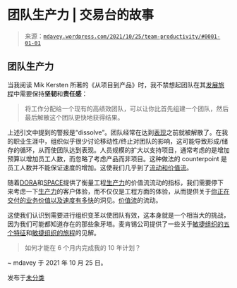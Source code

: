 <!--yml

分类：未分类

日期：2024-05-18 05:26:06

-->

# 团队生产力 | 交易台的故事

> 来源：[`mdavey.wordpress.com/2021/10/25/team-productivity/#0001-01-01`](https://mdavey.wordpress.com/2021/10/25/team-productivity/#0001-01-01)

## 团队生产力

当我阅读 Mik Kersten 所著的《从项目到产品》时，我不禁想起团队在其[发展旅程](https://en.wikipedia.org/wiki/Tuckman%27s_stages_of_group_development)中需要保持**坚韧**和**责任感**：

> 将工作分配给一个现有的高绩效团队，可以让你比首先组建一个团队，然后最后解散这个团队更快地获得结果。

上述引文中提到的警报是“dissolve”。团队经常在达到[表现](https://en.wikipedia.org/wiki/Tuckman%27s_stages_of_group_development)之前就被解散了。在我的职业生涯中，组织似乎很少讨论移动性/终止对团队的影响，这可能导致形成/储存的循环，从而使团队达到表现。人员规模的扩大以支持项目，通常考虑的是增加预算以增加员工人数，而忽略了考虑产品而非项目。这种做法的 counterpoint 是员工人数并不能保证速度的增加。这使我们几乎到了[流动和价值流](https://blog.tasktop.com/what-flows-through-a-software-value-stream/)。

随着[DORA](https://speakerdeck.com/helenjbeal/using-dora-metrics-to-accelerate-value-stream-flow?slide=8)和[SPACE](https://queue.acm.org/detail.cfm?id=3454124)提供了衡量工程[生产力](https://www.infoq.com/news/2021/03/space-developer-productivity/)的价值流流动的指标，我们需要停下来考虑一下[生产力](https://digitalanarchist.com/videos/2020-webinars/learn-from-the-experts-using-dora-metrics-to-accelerate-value-stream-flow)的客户体验，而不仅仅是工程方面的体验，从而提供关于[你正在交付的业务价值以及速度有多快](https://blog.tasktop.com/moving-from-project-to-product-with-flow-metrics-what-are-they-and-why-should-you-care/)的洞见。[价值流](https://blog.tasktop.com/what-flows-through-a-software-value-stream/)的流动。

这使我们认识到需要进行组织变革以使团队有效，这本身就是一个相当大的挑战，因为我们可能都知道存在的那些象牙塔。麦肯锡公司提供了一些关于[敏捷组织的五个特征](https://www.mckinsey.com/business-functions/people-and-organizational-performance/our-insights/the-five-trademarks-of-agile-organizations)和[敏捷组织的旅程](https://www.mckinsey.com/business-functions/people-and-organizational-performance/our-insights/the-journey-to-an-agile-organization)的见解。

> 如何才能在 6 个月内完成我的 10 年计划？

~ mdavey 于 2021 年 10 月 25 日。

发布于[未分类](https://mdavey.wordpress.com/category/uncategorized/)
